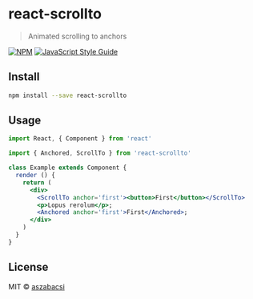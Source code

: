 # react-scrollto

> Animated scrolling to anchors

[![NPM](https://img.shields.io/npm/v/react-scrollto.svg)](https://www.npmjs.com/package/react-scrollto) [![JavaScript Style Guide](https://img.shields.io/badge/code_style-standard-brightgreen.svg)](https://standardjs.com)

## Install

```bash
npm install --save react-scrollto
```

## Usage

```jsx
import React, { Component } from 'react'

import { Anchored, ScrollTo } from 'react-scrollto'

class Example extends Component {
  render () {
    return (
      <div>
        <ScrollTo anchor='first'><button>First</button></ScrollTo>
        <p>Lopus rerolum</p>;
        <Anchored anchor='first'>First</Anchored>;
      </div>
    )
  }
}
```

## License

MIT © [aszabacsi](https://github.com/aszabacsi)

